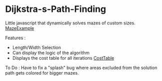 # Dijkstra-s-Path-Finding

Little javascript that dynamically solves mazes of custom sizes.
[MazeExample](MazeExample.png)

Features : 
- Length/Width Selection
- Can display the logic of the algorithm 
- Displays the cost table for all iterations
[CostTable](CostTable.png)

To Do : Have to fix a "splash" bug where areas excluded from the solution path gets colored for bigger mazes.

